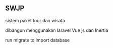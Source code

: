## SWJP
sistem paket tour dan wisata

dibangun menggunakan laravel Vue js dan Inertia

run migrate to import database
